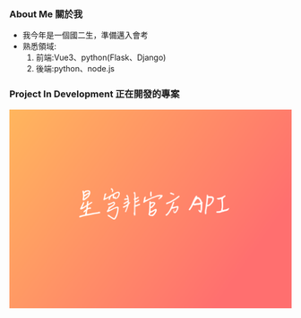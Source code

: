### About Me 關於我
* 我今年是一個國二生，準備邁入會考
* 熟悉領域:
  1. 前端:Vue3、python(Flask、Django)
  2. 後端:python、node.js
### Project In Development 正在開發的專案

![圖片參考名稱](https://raw.githubusercontent.com/TommcyOWO/TommcyOWO/main/starrail-horizontal-A5.png)
